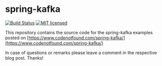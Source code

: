 # spring-kafka

[![Build Status](https://travis-ci.org/code-not-found/spring-kafka.svg?branch=master)](https://travis-ci.org/code-not-found/spring-kafka)
[![MIT licensed](https://img.shields.io/badge/license-MIT-blue.svg)](./LICENSE)

This repository contains the source code for the spring-kafka examples posted on [https://www.codenotfound.com/spring-kafka/](https://www.codenotfound.com/spring-kafka/)

In case of questions or remarks please leave a comment in the respective blog post. Thanks!
